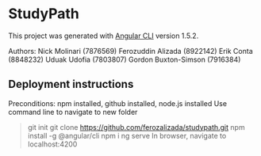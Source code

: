 # StudyPath

This project was generated with [Angular CLI](https://github.com/angular/angular-cli) version 1.5.2.

Authors:
Nick Molinari (7876569)
Ferozuddin Alizada (8922142)
Erik Conta (8848232)
Uduak Udofia (7803807)
Gordon Buxton-Simson (7916384)

## Deployment instructions

Preconditions: npm installed, github installed, node.js installed
Use command line to navigate to new folder
  > git init
  > git clone https://github.com/ferozalizada/studypath.git
  > npm install -g @angular/cli
  > npm i
  > ng serve
In browser, navigate to localhost:4200

